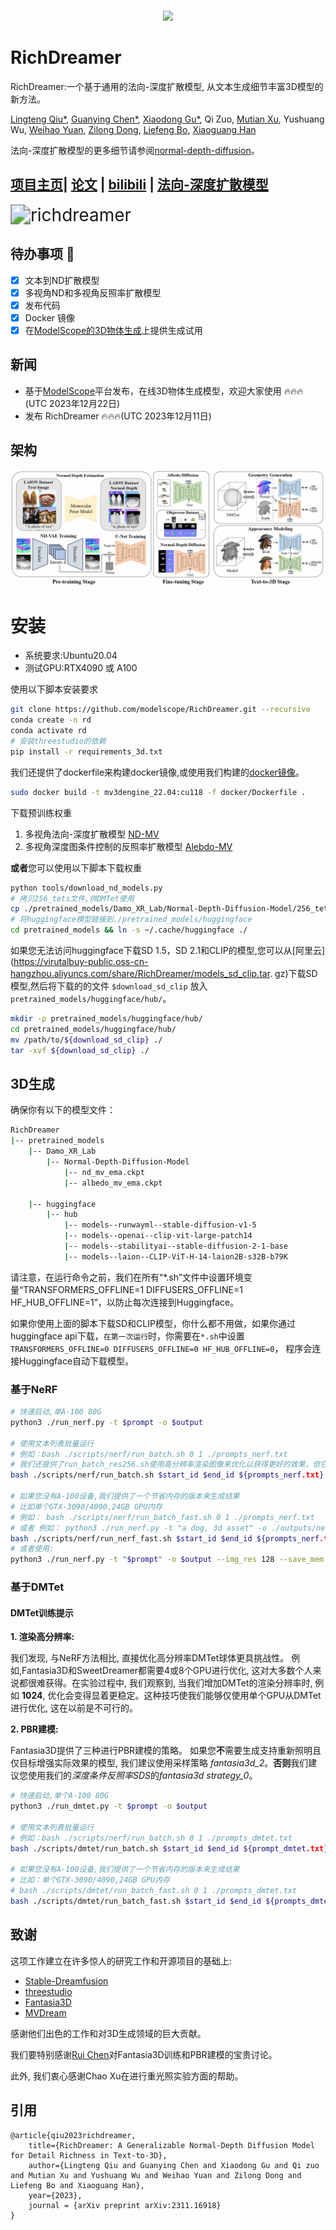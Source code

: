 <p align="center">
    <br>
    <img src="https://modelscope.oss-cn-beijing.aliyuncs.com/modelscope.gif" width="400"/>
    <br>
    <h1>RichDreamer</h1>
<p>

RichDreamer:一个基于通用的法向-深度扩散模型, 从文本生成细节丰富3D模型的新方法。

[Lingteng Qiu\*](https://lingtengqiu.github.io/),
[Guanying Chen\*](https://guanyingc.github.io/),
[Xiaodong Gu\*](https://scholar.google.com.hk/citations?user=aJPO514AAAAJ&hl=zh-CN&oi=ao),
Qi Zuo,
[Mutian Xu](https://mutianxu.github.io/),
Yushuang Wu,
[Weihao Yuan](https://weihao-yuan.com/),
[Zilong Dong](https://scholar.google.com/citations?user=GHOQKCwAAAAJ&hl=zh-CN&oi=ao),
[Liefeng Bo](https://research.cs.washington.edu/istc/lfb/),
[Xiaoguang Han](https://gaplab.cuhk.edu.cn/)

法向-深度扩散模型的更多细节请参阅[normal-depth-diffusion](https://github.com/modelscope/normal-depth-diffusion)。

## [项目主页](https://aigc3d.gitee.io/richdreamer/)| [论文](https://arxiv.org/abs/2311.16918) | [bilibili](https://www.bilibili.com/video/BV1Qb4y1K7Sb/?spm_id_from=888.80997.embed_other.whitelist) | [法向-深度扩散模型](https://github.com/modelscope/normal-depth-diffusion)


<img src=".\figs\richdreamer.gif" alt="richdreamer" style="zoom:200%;" />  

## 待办事项 :triangular_flag_on_post:  
- [x]  文本到ND扩散模型  
- [x]  多视角ND和多视角反照率扩散模型  
- [x]  发布代码  
- [x]  Docker 镜像  
- [x]  在[ModelScope的3D物体生成](https://modelscope.cn/studios/Damo_XR_Lab/3D_AIGC/summary)上提供生成试用  

## 新闻  

- 基于[ModelScope](https://modelscope.cn/studios/Damo_XR_Lab/3D_AIGC/summary)平台发布，在线3D物体生成模型，欢迎大家使用 :fire::fire::fire: (UTC 2023年12月22日)
- 发布 RichDreamer :fire::fire::fire:(UTC 2023年12月11日)  

## 架构  

![architecture](figs/architecture.png)  


# 安装  

- 系统要求:Ubuntu20.04  
- 测试GPU:RTX4090 或 A100  

使用以下脚本安装要求

```bash  
git clone https://github.com/modelscope/RichDreamer.git --recursive  
conda create -n rd  
conda activate rd  
# 安装threestudio的依赖
pip install -r requirements_3d.txt  
```

我们还提供了dockerfile来构建docker镜像,或使用我们构建的[docker镜像](https://code.alibaba-inc.com/dadong.gxd/dream3d/blob/release/1209)。  

```bash
sudo docker build -t mv3dengine_22.04:cu118 -f docker/Dockerfile .  
```

下载预训练权重

1. 多视角法向-深度扩散模型 [ND-MV](https://virutalbuy-public.oss-cn-hangzhou.aliyuncs.com/share/RichDreamer/nd_mv_ema.ckpt)
2. 多视角深度图条件控制的反照率扩散模型 [Alebdo-MV](https://virutalbuy-public.oss-cn-hangzhou.aliyuncs.com/share/RichDreamer/albedo_mv_ema.ckpt)

**或者**您可以使用以下脚本下载权重

```bash  
python tools/download_nd_models.py  
# 拷贝256_tets文件,供DMTet使用  
cp ./pretrained_models/Damo_XR_Lab/Normal-Depth-Diffusion-Model/256_tets.npz ./load/tets/  
# 将huggingface模型链接到./pretrained_models/huggingface  
cd pretrained_models && ln -s ~/.cache/huggingface ./  
```

如果您无法访问huggingface下载SD 1.5，SD 2.1和CLIP的模型,您可以从[阿里云](https://virutalbuy-public.oss-cn-hangzhou.aliyuncs.com/share/RichDreamer/models_sd_clip.tar. gz)下载SD模型,然后将下载的的文件 `$download_sd_clip` 放入 `pretrained_models/huggingface/hub/`。  

```bash  
mkdir -p pretrained_models/huggingface/hub/  
cd pretrained_models/huggingface/hub/  
mv /path/to/${download_sd_clip} ./  
tar -xvf ${download_sd_clip} ./  
```

## 3D生成  
确保你有以下的模型文件：
```bash
RichDreamer
|-- pretrained_models
    |-- Damo_XR_Lab
        |-- Normal-Depth-Diffusion-Model
            |-- nd_mv_ema.ckpt
            |-- albedo_mv_ema.ckpt
    
    |-- huggingface
        |-- hub
            |-- models--runwayml--stable-diffusion-v1-5
            |-- models--openai--clip-vit-large-patch14
            |-- models--stabilityai--stable-diffusion-2-1-base
            |-- models--laion--CLIP-ViT-H-14-laion2B-s32B-b79K
```

请注意，在运行命令之前，我们在所有“*.sh”文件中设置环境变量“TRANSFORMERS_OFFLINE=1 DIFFUSERS_OFFLINE=1 HF_HUB_OFFLINE=1”，以防止每次连接到Huggingface。

如果你使用上面的脚本下载SD和CLIP模型，你什么都不用做，如果你通过huggingface api下载，`在第一次运行`时，你需要在`*.sh`中设置`TRANSFORMERS_OFFLINE=0 DIFFUSERS_OFFLINE=0 HF_HUB_OFFLINE=0`， 程序会连接Huggingface自动下载模型。

### 基于NeRF

```bash
# 快速启动,单A-100 80G  
python3 ./run_nerf.py -t $prompt -o $output  

# 使用文本列表批量运行  
# 例如：bash ./scripts/nerf/run_batch.sh 0 1 ./prompts_nerf.txt  
# 我们还提供了run_batch_res256.sh使用高分辨率渲染图像来优化以获得更好的效果，但它会消耗更多的内存和时间。
bash ./scripts/nerf/run_batch.sh $start_id $end_id ${prompts_nerf.txt}  

# 如果您没有A-100设备,我们提供了一个节省内存的版本来生成结果
# 比如单个GTX-3090/4090,24GB GPU内存
# 例如： bash ./scripts/nerf/run_batch_fast.sh 0 1 ./prompts_nerf.txt
# 或者 例如： python3 ./run_nerf.py -t "a dog, 3d asset" -o ./outputs/nerf --save_mem 1
bash ./scripts/nerf/run_nerf_fast.sh $start_id $end_id ${prompts_nerf.txt}
# 或者使用:
python3 ./run_nerf.py -t "$prompt" -o $output --img_res 128 --save_mem 1
```

### 基于DMTet  

#### DMTet训练提示  

**1. 渲染高分辨率:**  

我们发现, 与NeRF方法相比, 直接优化高分辨率DMTet球体更具挑战性。 例如,Fantasia3D和SweetDreamer都需要4或8个GPU进行优化, 这对大多数个人来说都很难获得。在实验过程中, 我们观察到, 当我们增加DMTet的渲染分辨率时, 例如 **1024**, 优化会变得显着更稳定。这种技巧使我们能够仅使用单个GPU从DMTet进行优化, 这在以前是不可行的。  

**2. PBR建模:**  

Fantasia3D提供了三种进行PBR建模的策略。 如果您**不**需要生成支持重新照明且仅目标增强实际效果的模型, 我们建议使用采样策略 *fantasia3d_2*。**否则**我们建议您使用我们的*深度条件反照率SDS*的*fantasia3d strategy_0*。  


```bash  
# 快速启动,单个A-100 80G  
python3 ./run_dmtet.py -t $prompt -o $output  

# 使用文本列表批量运行  
# 例如：bash ./scripts/nerf/run_batch.sh 0 1 ./prompts_dmtet.txt
bash ./scripts/dmtet/run_batch.sh $start_id $end_id ${prompt_dmtet.txt}   

# 如果您没有A-100设备,我们提供了一个节省内存的版本来生成结果
# 比如：单个GTX-3090/4090,24GB GPU内存  
# bash ./scripts/dmtet/run_batch_fast.sh 0 1 ./prompts_dmtet.txt  
bash ./scripts/dmtet/run_batch_fast.sh $start_id $end_id ${prompts_dmtet.txt}   
```


## 致谢  

这项工作建立在许多惊人的研究工作和开源项目的基础上:  

- [Stable-Dreamfusion](https://github.com/ashawkey/stable-dreamfusion)  
- [threestudio](https://github.com/threestudio-project/threestudio)  
- [Fantasia3D](https://github.com/Gorilla-Lab-SCUT/Fantasia3D)  
- [MVDream](https://github.com/bytedance/MVDream-threestudio)  

感谢他们出色的工作和对3D生成领域的巨大贡献。  

我们要特别感谢[Rui Chen](https://aruichen.github.io/)对Fantasia3D训练和PBR建模的宝贵讨论。   

此外, 我们衷心感谢Chao Xu在进行重光照实验方面的帮助。

## 引用      

```  
@article{qiu2023richdreamer,   
    title={RichDreamer: A Generalizable Normal-Depth Diffusion Model for Detail Richness in Text-to-3D},    
    author={Lingteng Qiu and Guanying Chen and Xiaodong Gu and Qi zuo and Mutian Xu and Yushuang Wu and Weihao Yuan and Zilong Dong and Liefeng Bo and Xiaoguang Han},   
    year={2023},   
    journal = {arXiv preprint arXiv:2311.16918}  
}  
```